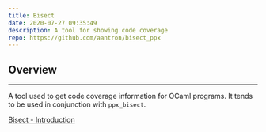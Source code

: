 ```yaml
---
title: Bisect
date: 2020-07-27 09:35:49
description: A tool for showing code coverage 
repo: https://github.com/aantron/bisect_ppx
---
```


## Overview

---

A tool used to get code coverage information for OCaml programs. It tends to be used in conjunction with `ppx_bisect`.

[Bisect - Introduction](https://bisect.x9c.fr/)